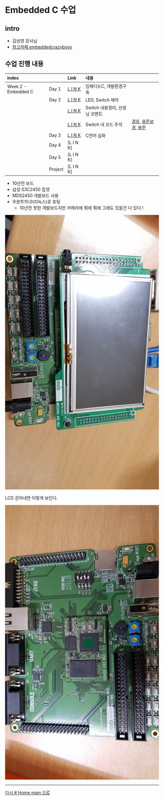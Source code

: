 

# Embedded C 수업

## intro

<!-- <img src=".\w01_c\source\img\이것이 C 언어다-샘플_페이지_01.jpg" width="30%" height="30%"> -->

* 김성영 강사님
* [참고까페 embeddedcrazyboys](https://cafe.naver.com/embeddedcrazyboys)

## 수업 진행 내용

|index||Link|내용||
|:---|:---|:---|:---|:---|
|Week 2 - Embedded C|Day 1|[L I N K](./w02_c/w02d01.md)|임베디드C, 개발환경구축
||Day 2|[L I N K](./w02_c/w02d02.md)|LED, Switch 제어
|||[L I N K](./w02_c/w02d02_switch_studying.md)|Switch 내용정리, 선생님 코멘트
|||[L I N K](./w02_c/w02d02_switch_studying2.md)|Switch 내 코드 주석|[경호](.\w02_c\d03\스위치완성조들\백경호\스위치소스.c), [용준보경](.\w02_c\d03\스위치완성조들\김보경_양용준\Main.c), [봉준](.\w02_c\d03\스위치완성조들\봉준.c)
||Day 3|[L I N K](./w02_c/w02d03.md)|C언어 심화
||Day 4|[L I N K]
||Day 5|[L I N K]
||Project|[L I N K]

* 10년전 보드
* 삼성 S3C2450 칩셋
* MDS2450 개발보드 사용
* 우분투10.0(리눅스)로 포팅
  * 10년전 핫한 개발보드지만 카메라에 뭐에 뭐에 그래도 있을건 다 있다.!

![](./img/20190520_143956.jpg)

LCD 걷어내면 이렇게 보인다.

![](./img/20190520_143102.jpg)







---


[다시 # Home main 으로](../README.md)
